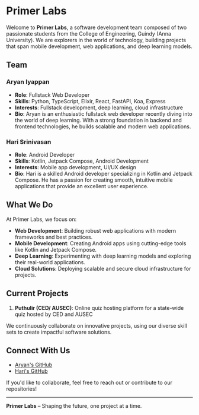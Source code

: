 # Primer Labs

Welcome to **Primer Labs**, a software development team composed of two passionate students from the College of Engineering, Guindy (Anna University). We are explorers in the world of technology, building projects that span mobile development, web applications, and deep learning models.

## Team

### Aryan Iyappan
- **Role**: Fullstack Web Developer
- **Skills**: Python, TypeScript, Elixir, React, FastAPI, Koa, Express
- **Interests**: Fullstack development, deep learning, cloud infrastructure
- **Bio**: Aryan is an enthusiastic fullstack web developer recently diving into the world of deep learning. With a strong foundation in backend and frontend technologies, he builds scalable and modern web applications.

### Hari Srinivasan
- **Role**: Android Developer
- **Skills**: Kotlin, Jetpack Compose, Android Development
- **Interests**: Mobile app development, UI/UX design
- **Bio**: Hari is a skilled Android developer specializing in Kotlin and Jetpack Compose. He has a passion for creating smooth, intuitive mobile applications that provide an excellent user experience.

## What We Do
At Primer Labs, we focus on:
- **Web Development**: Building robust web applications with modern frameworks and best practices.
- **Mobile Development**: Creating Android apps using cutting-edge tools like Kotlin and Jetpack Compose.
- **Deep Learning**: Experimenting with deep learning models and exploring their real-world applications.
- **Cloud Solutions**: Deploying scalable and secure cloud infrastructure for projects.

## Current Projects
1. **Puthulir (CED/ AUSEC)**: Online quiz hosting platform for a state-wide quiz hosted by CED and AUSEC

We continuously collaborate on innovative projects, using our diverse skill sets to create impactful software solutions.

## Connect With Us
- [Aryan's GitHub](https://github.com/aryaniyaps)
- [Hari's GitHub](https://github.com/Haz3-jolt)

If you'd like to collaborate, feel free to reach out or contribute to our repositories!

---

**Primer Labs** – Shaping the future, one project at a time.
